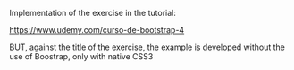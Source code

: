 Implementation of the exercise in the tutorial:

https://www.udemy.com/curso-de-bootstrap-4

BUT, against the title of the exercise, the example is developed without the use of Boostrap, only with native CSS3 
